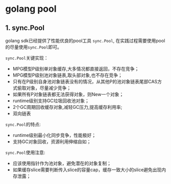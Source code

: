 <!---
markmeta_title: golang pool
markmeta_author: 望哥
markmeta_date: 2020-01-09
markmeta_tags: golang,pool
markmeta_categories: lang
-->

# golang pool

## 1. sync.Pool

golang sdk已经提供了性能优良的pool工具 `sync.Pool`, 在实践过程需要使用pool的尽量使用`sync.Pool`即可。

`sync.Pool`关键实现：

- MPG模型P级别单对象缓存,大多情况都直接返回，不存在竞争；
- MPG模型P级别池对象链表,取头部对象,也不存在竞争；
- 只有在P级别自身池对象链表没有的情况，从其他P的池对象链表尾部CAS方式偷取对象，尽量减少竞争；
- 如果所有P对象链表都无法获得对象，则New一个对象；
- runtime级别支持GC垃圾回收池对象；
- 2个GC周期回收缓存对象,减轻GC压力,提高缓存利用率;
- 双向链表

`sync.Pool`的特点:

- runtime级别最小化同步竞争，性能极好；
- 支持GC对象回收，资源利用伸缩自如；

`sync.Pool`使用注意:

- 应该使用指针作为池对象，避免潜在的对象复制；
- 如果缓存slice需要判断传入slice的容量cap，缓存一致大小的slice避免出现内存泄露；

